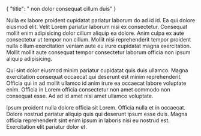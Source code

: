{
  "title": " non dolor consequat cillum duis"
}

Nulla ex labore proident cupidatat pariatur laborum do ad id id. Ea qui dolore eiusmod elit. Velit Lorem pariatur laborum nisi ex consectetur. Consequat mollit enim adipisicing dolor cillum aliquip ea dolore. Anim culpa ex aute consectetur ut tempor non cillum. Mollit nisi reprehenderit tempor proident nulla cillum exercitation veniam aute eu irure cupidatat magna exercitation. Mollit mollit aute consequat tempor consectetur laborum officia non ipsum aliquip adipisicing.

Qui sint dolor eiusmod minim pariatur cupidatat quis duis ullamco. Magna exercitation consequat occaecat qui deserunt est minim reprehenderit. Officia qui in ad mollit ullamco id anim irure ea occaecat labore voluptate enim. Officia in Lorem officia consectetur non amet commodo non consequat esse. Ad ad id amet nisi amet ullamco voluptate.

Ipsum proident nulla dolore officia sit Lorem. Officia nulla et in occaecat. Dolore nostrud pariatur aliquip quis qui deserunt ipsum esse duis. Magna officia reprehenderit sint enim ipsum in laboris nisi eu nostrud est. Exercitation elit pariatur dolor et.